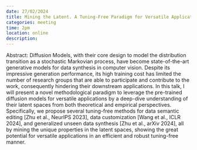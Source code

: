 ```yaml
---
date: 27/02/2024
title: Mining the Latent. A Tuning-Free Paradigm for Versatile Applications with Diffusion Models - Ye Zhu
categories: meeting
time: 2pm
location: online
description:
---
```

Abstract: Diffusion Models, with their core design to model the distribution transition as a stochastic Markovian process, have become state-of-the-art generative models for data synthesis in computer vision. Despite its impressive generation performance, its high training cost has limited the number of research groups that are able to participate and contribute to the work, consequently hindering their downstream applications. In this talk, I will present a novel methodological paradigm to leverage the pre-trained diffusion models for versatile applications by a deep-dive understanding of their latent spaces from both theoretical and empirical perspectives. Specifically, we propose several tuning-free methods for data semantic editing [Zhu et al., NeurIPS 2023], data customization [Wang et al., ICLR 2024], and generalized unseen data synthesis [Zhu et al., arXiv 2024], all by mining the unique properties in the latent spaces, showing the great potential for versatile applications in an efficient and robust tuning-free manner.
